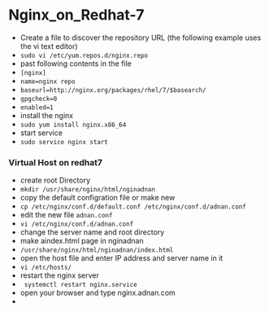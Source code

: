 # Nginx_on_Redhat-7

* Create a file to discover the repository URL (the following example uses the vi text editor)
* `sudo vi /etc/yum.repos.d/nginx.repo`
* past following contents in the file
* `[nginx]`
* `name=nginx repo`
* `baseurl=http://nginx.org/packages/rhel/7/$basearch/`
* `gpgcheck=0`
* `enabled=1`
* install the nginx
* `sudo yum install nginx.x86_64`
* start service
* `sudo service nginx start`

### Virtual Host on redhat7

* create root Directory
* `mkdir /usr/share/nginx/html/nginadnan`
* copy the default configration file or make new
* `cp /etc/nginx/conf.d/default.conf /etc/nginx/conf.d/adnan.conf`
* edit the new file `adnan.conf`
* `vi /etc/nginx/conf.d/adnan.conf`
* change the server name and root directory
* make aindex.html page in nginadnan
* `/usr/share/nginx/html/nginadnan/index.html`
* open the host file and enter IP address and server name in it
* `vi /etc/hosts/`
* restart the nginx server
* ` systemctl restart nginx.service`
* open your browser and type nginx.adnan.com
* 
